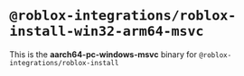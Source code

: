 # `@roblox-integrations/roblox-install-win32-arm64-msvc`

This is the **aarch64-pc-windows-msvc** binary for `@roblox-integrations/roblox-install`
